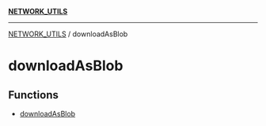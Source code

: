 [**NETWORK_UTILS**](../README.md)

***

[NETWORK_UTILS](../README.md) / downloadAsBlob

# downloadAsBlob

## Functions

- [downloadAsBlob](functions/downloadAsBlob.md)
